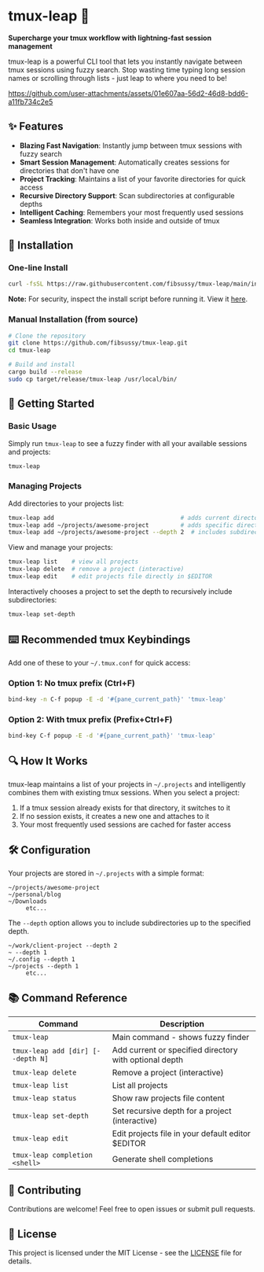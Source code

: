 # tmux-leap 🚀

**Supercharge your tmux workflow with lightning-fast session management**

tmux-leap is a powerful CLI tool that lets you instantly navigate between tmux sessions using fuzzy search. Stop wasting time typing long session names or scrolling through lists - just leap to where you need to be!

https://github.com/user-attachments/assets/01e607aa-56d2-46d8-bdd6-a11fb734c2e5



## ✨ Features

- **Blazing Fast Navigation**: Instantly jump between tmux sessions with fuzzy search
- **Smart Session Management**: Automatically creates sessions for directories that don't have one
- **Project Tracking**: Maintains a list of your favorite directories for quick access
- **Recursive Directory Support**: Scan subdirectories at configurable depths
- **Intelligent Caching**: Remembers your most frequently used sessions
- **Seamless Integration**: Works both inside and outside of tmux

## 🔧 Installation

### One-line Install

```bash
curl -fsSL https://raw.githubusercontent.com/fibsussy/tmux-leap/main/install.sh | bash
```
**Note:** For security, inspect the install script before running it. View it [here](https://github.com/fibsussy/tmux-leap/blob/main/install.sh).

### Manual Installation (from source)

```bash
# Clone the repository
git clone https://github.com/fibsussy/tmux-leap.git
cd tmux-leap

# Build and install
cargo build --release
sudo cp target/release/tmux-leap /usr/local/bin/
```

## 🚀 Getting Started

### Basic Usage

Simply run `tmux-leap` to see a fuzzy finder with all your available sessions and projects:
```bash
tmux-leap
```

### Managing Projects

Add directories to your projects list:
```bash
tmux-leap add                                    # adds current directory
tmux-leap add ~/projects/awesome-project         # adds specific directory
tmux-leap add ~/projects/awesome-project --depth 2  # includes subdirectories
```

View and manage your projects:
```bash
tmux-leap list    # view all projects
tmux-leap delete  # remove a project (interactive)
tmux-leap edit    # edit projects file directly in $EDITOR
```

Interactively chooses a project to set the depth to recursively include subdirectories:
```bash
tmux-leap set-depth
```

## ⌨️ Recommended tmux Keybindings

Add one of these to your `~/.tmux.conf` for quick access:

### Option 1: No tmux prefix (Ctrl+F)

```bash
bind-key -n C-f popup -E -d '#{pane_current_path}' 'tmux-leap'
```

### Option 2: With tmux prefix (Prefix+Ctrl+F)

```bash
bind-key C-f popup -E -d '#{pane_current_path}' 'tmux-leap'
```

## 🔍 How It Works

tmux-leap maintains a list of your projects in `~/.projects` and intelligently combines them with existing tmux sessions. When you select a project:

1. If a tmux session already exists for that directory, it switches to it
2. If no session exists, it creates a new one and attaches to it
3. Your most frequently used sessions are cached for faster access

## 🛠️ Configuration

Your projects are stored in `~/.projects` with a simple format:

```
~/projects/awesome-project
~/personal/blog
~/Downloads
     etc...
```

The `--depth` option allows you to include subdirectories up to the specified depth.

```
~/work/client-project --depth 2
~ --depth 1
~/.config --depth 1
~/projects --depth 1
     etc...
```

## 📚 Command Reference

| Command | Description |
|---------|-------------|
| `tmux-leap` | Main command - shows fuzzy finder |
| `tmux-leap add [dir] [--depth N]` | Add current or specified directory with optional depth |
| `tmux-leap delete` | Remove a project (interactive) |
| `tmux-leap list` | List all projects |
| `tmux-leap status` | Show raw projects file content |
| `tmux-leap set-depth` | Set recursive depth for a project (interactive) |
| `tmux-leap edit` | Edit projects file in your default editor $EDITOR |
| `tmux-leap completion <shell>` | Generate shell completions |

## 🤝 Contributing

Contributions are welcome! Feel free to open issues or submit pull requests.

## 📄 License

This project is licensed under the MIT License - see the [LICENSE](LICENSE) file for details.
